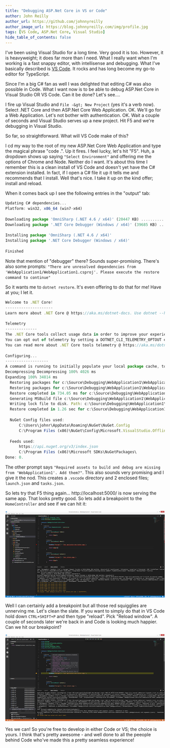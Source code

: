 ```yaml
---
title: "Debugging ASP.Net Core in VS or Code"
author: John Reilly
author_url: https://github.com/johnnyreilly
author_image_url: https://blog.johnnyreilly.com/img/profile.jpg
tags: [VS Code, ASP.Net Core, Visual Studio]
hide_table_of_contents: false
---
```

I've been using Visual Studio for a long time. Very good it is too. However, it is heavyweight; it does far more than I need. What I really want when I'm working is a fast snappy editor, with intellisense and debugging. What I've basically described is [VS Code](https://code.visualstudio.com/). It rocks and has long become my go-to editor for TypeScript.

 Since I'm a big C# fan as well I was delighted that editing C# was also possible in Code. What I want now is to be able to debug ASP.Net Core in Visual Studio OR VS Code. Can it be done? Let's see....

I fire up Visual Studio and `File -&gt; New Project` (yes it's a verb now). Select .NET Core and then ASP.Net Core Web Application. OK. We'll go for a Web Application. Let's not bother with authentication. OK. Wait a couple of seconds and Visual Studio serves up a new project. Hit F5 and we're debugging in Visual Studio.

So far, so straightforward. What will VS Code make of this?

I cd my way to the root of my new ASP.Net Core Web Application and type the magical phrase "code .". Up it fires. I feel lucky, let's hit "F5". Huh, a dropdown shows up saying `"Select Environment"` and offering me the options of Chrome and Node. Neither do I want. It's about this time I remember this is a clean install of VS Code and doesn't yet have the C# extension installed. In fact, if I open a C# file it up it tells me and recommends that I install. Well that's nice. I take it up on the kind offer; install and reload.

When it comes back up I see the following entries in the "output" tab:

```ts
Updating C# dependencies...
Platform: win32, x86_64 (win7-x64)

Downloading package 'OmniSharp (.NET 4.6 / x64)' (20447 KB) .................... Done!
Downloading package '.NET Core Debugger (Windows / x64)' (39685 KB) .................... Done!

Installing package 'OmniSharp (.NET 4.6 / x64)'
Installing package '.NET Core Debugger (Windows / x64)'

Finished
```

Note that mention of "debugger" there? Sounds super-promising. There's also some prompts: `"There are unresolved dependencies from 'WebApplication1/WebApplication1.csproj'. Please execute the restore command to continue"`

So it wants me to `dotnet restore`. It's even offering to do that for me! Have at you; I let it.

```ts
Welcome to .NET Core!
---------------------
Learn more about .NET Core @ https://aka.ms/dotnet-docs. Use dotnet --help to see available commands or go to https://aka.ms/dotnet-cli-docs.

Telemetry
--------------
The .NET Core tools collect usage data in order to improve your experience. The data is anonymous and does not include command-line arguments. The data is collected by Microsoft and shared with the community.
You can opt out of telemetry by setting a DOTNET_CLI_TELEMETRY_OPTOUT environment variable to 1 using your favorite shell.
You can read more about .NET Core tools telemetry @ https://aka.ms/dotnet-cli-telemetry.

Configuring...
-------------------
A command is running to initially populate your local package cache, to improve restore speed and enable offline access. This command will take up to a minute to complete and will only happen once.
Decompressing Decompressing 100% 4026 ms
Expanding 100% 34814 ms
  Restoring packages for c:\Source\Debugging\WebApplication1\WebApplication1\WebApplication1.csproj...
  Restoring packages for c:\Source\Debugging\WebApplication1\WebApplication1\WebApplication1.csproj...
  Restore completed in 734.05 ms for c:\Source\Debugging\WebApplication1\WebApplication1\WebApplication1.csproj.
  Generating MSBuild file c:\Source\Debugging\WebApplication1\WebApplication1\obj\WebApplication1.csproj.nuget.g.props.
  Writing lock file to disk. Path: c:\Source\Debugging\WebApplication1\WebApplication1\obj\project.assets.json
  Restore completed in 1.26 sec for c:\Source\Debugging\WebApplication1\WebApplication1\WebApplication1.csproj.
  
  NuGet Config files used:
      C:\Users\johnr\AppData\Roaming\NuGet\NuGet.Config
      C:\Program Files (x86)\NuGet\Config\Microsoft.VisualStudio.Offline.config
  
  Feeds used:
      https://api.nuget.org/v3/index.json
      C:\Program Files (x86)\Microsoft SDKs\NuGetPackages\
Done: 0.
```

The other prompt says `"Required assets to build and debug are missing from 'WebApplication1'. Add them?"`. This also sounds very promising and I give it the nod. This creates a `.vscode` directory and 2 enclosed files; `launch.json` and `tasks.json`.

So lets try that F5 thing again... http://localhost:5000/ is now serving the same app. That looks pretty good. So lets add a breakpoint to the `HomeController` and see if we can hit it:

![](../static/blog/2017-03-28-debugging-aspnet-core-in-vs-or-code/firstgo.png)

Well I can certainly add a breakpoint but all those red squigglies are unnerving me. Let's clean the slate. If you want to simply do that in VS Code hold down `CTRL+SHIFT+P` and then type "reload". Pick "Reload window". A couple of seconds later we're back in and Code is looking much happier. Can we hit our breakpoint?

![](../static/blog/2017-03-28-debugging-aspnet-core-in-vs-or-code/secondgo.png)

Yes we can! So you're free to develop in either Code or VS; the choice is yours. I think that's pretty awesome - and well done to all the peeople behind Code who've made this a pretty seamless experience!


